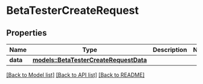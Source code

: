 # BetaTesterCreateRequest

## Properties

Name | Type | Description | Notes
------------ | ------------- | ------------- | -------------
**data** | [**models::BetaTesterCreateRequestData**](BetaTesterCreateRequest_data.md) |  | 

[[Back to Model list]](../README.md#documentation-for-models) [[Back to API list]](../README.md#documentation-for-api-endpoints) [[Back to README]](../README.md)


